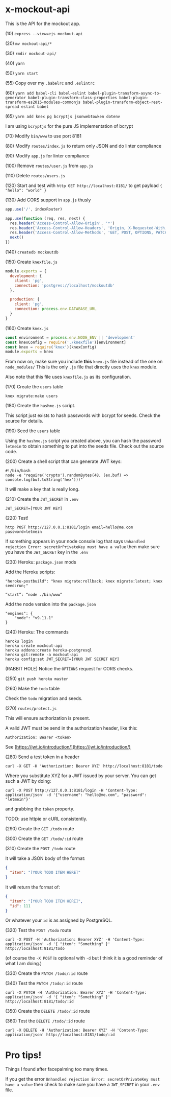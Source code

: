 # x-mockout-api
This is the API for the mockout app.

(10) `express --view=ejs mockout-api`

(20) `mv mockout-api/*`

(30) `rmdir mockout-api/`

(40) `yarn`

(50) `yarn start`

(55) Copy over my `.babelrc` and `.eslintrc`

(60) `yarn add babel-cli babel-eslint babel-plugin-transform-async-to-generator babel-plugin-transform-class-properties babel-plugin-transform-es2015-modules-commonjs babel-plugin-transform-object-rest-spread eslint babel`

(65) `yarn add knex pg bcryptjs jsonwebtowken dotenv`

I am using `bcryptjs` for the pure JS implementation of bcrypt

(70) Modify `bin/www` to use port 8181

(80) Modify `routes/index.js` to return only JSON and do linter compliance

(90) Modify `app.js` for linter compliance

(100) Remove `routes/user.js` from `app.js`

(110) Delete `routes/users.js`

(120) Start and test with `http GET http://localhost:8181/` to get payload `{ "hello": "world" }`

(130) Add CORS support in `app.js` thusly

```javascript
app.use('/', indexRouter)

app.use(function (req, res, next) {
  res.header('Access-Control-Allow-Origin', '*')
  res.header('Access-Control-Allow-Headers', 'Origin, X-Requested-With, Content-Type, Accept')
  res.header('Access-Control-Allow-Methods', 'GET, POST, OPTIONS, PATCH, DELETE')
  next()
})
```

(140) `createdb mockoutdb`

(150) Create `knexfile.js`

```javascript
module.exports = {
  development: {
    client: 'pg',
    connection: 'postgres://localhost/mockoutdb'
  },

  production: {
    client: 'pg',
    connection: process.env.DATABASE_URL
  }
}
```

(160) Create `knex.js`

```javascript
const environment = process.env.NODE_ENV || 'development'
const knexConfig = require('./knexfile')[environment]
const knex = require('knex')(knexConfig)
module.exports = knex
```

From now on, make sure you include **this** `knex.js` file instead of the one on `node_modules/` This is the only `.js` file that directly uses the `knex` module.

Also note that this file uses `knexfile.js` as its configuration.

(170) Create the `users` table

```
knex migrate:make users
```

(180) Create the `hashme.js` script.

This script just exists to hash passwords with bcrypt for seeds. Check the source for details.

(190) Seed the `users` table

Using the `hashme.js` script you created above, you can hash the password `letmein` to obtain something to put into the seeds file. Check out the source code.

(200) Create a shell script that can generate JWT keys:

```
#!/bin/bash
node -e "require('crypto').randomBytes(48, (ex,buf) => console.log(buf.toString('hex')))"
```

It will make a key that is really long.

(210) Create the `JWT_SECRET` in `.env`

```
JWT_SECRET=[YOUR JWT KEY]
```

(220) Test!

```
http POST http://127.0.0.1:8181/login email=hello@me.com password=letmein
```

If something appears in your node console log that says `Unhandled rejection Error: secretOrPrivateKey must have a value` then make sure you have the `JWT_SECRET` key in the `.env`

(230) Heroku: `package.json` mods

Add the Heroku scripts:

```
"heroku-postbuild": "knex migrate:rollback; knex migrate:latest; knex seed:run;"
```

```
“start”: “node ./bin/www”
```

Add the node version into the `package.json`

```
"engines": {
    "node": "v9.11.1"
}
```

(240) Heroku: The commands

```
heroku login
heroku create mockout-api
heroku addons:create heroku-postgresql
heroku git:remote -a mockout-api
heroku config:set JWT_SECRET=[YOUR JWT SECRET KEY]
```

(RABBIT HOLE) Notice the `OPTIONS` request for CORS checks.

(250) `git push heroku master`

(260) Make the `todo` table

Check the `todo` migration and seeds.

(270) `routes/protect.js`

This will ensure authorization is present.

A valid JWT must be send in the authorization header, like this:

```
Authorization: Bearer <token>
```

See [https://jwt.io/introduction/](https://jwt.io/introduction/)

(280) Send a test token in a header

```
curl -X GET -H 'Authorization: Bearer XYZ' http://localhost:8181/todo
```

Where you substitute XYZ for a JWT issued by your server. You can get such a JWT by doing:

```
curl -X POST http://127.0.0.1:8181/login -H 'Content-Type: application/json' -d '{"username": "hello@me.com", "password": "letmein"}'
```

and grabbing the `token` property.

TODO: use httpie or cURL consistently.

(290) Create the `GET /todo` route

(300) Create the `GET /todo/:id` route

(310) Create the `POST /todo` route

It will take a JSON body of the format:

```json
{
  "item": "[YOUR TODO ITEM HERE]"
}
```

It will return the format of:

```json
{
  "item": "[YOUR TODO ITEM HERE]",
  "id": 111
}
```

Or whatever your `id` is as assigned by PostgreSQL.

(320) Test the `POST /todo` route

```
curl -X POST -H 'Authorization: Bearer XYZ' -H 'Content-Type: application/json' -d '{ "item": "Something" }' http://localhost:8181/todo
```

(of course the `-X POST` is optional with `-d` but I think it is a good reminder of what I am doing.)

(330) Create the `PATCH /todo/:id` route

(340) Test the `PATCH /todo/:id` route

```
curl -X PATCH -H 'Authorization: Bearer XYZ' -H 'Content-Type: application/json' -d '{ "item": "Something" }' http://localhost:8181/todo/:id
```

(350) Create the `DELETE /todo/:id` route

(360) Test the `DELETE /todo/:id` route

```
curl -X DELETE -H 'Authorization: Bearer XYZ' -H 'Content-Type: application/json' http://localhost:8181/todo/:id
```

# Pro tips!

Things I found after facepalming too many times.

If you get the error `Unhandled rejection Error: secretOrPrivateKey must have a value` then check to make sure you have a `JWT_SECRET` in your `.env` file.
